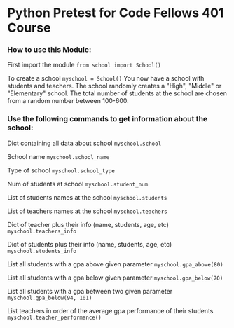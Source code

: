 # Python Pretest for Code Fellows 401 Course

### How to use this Module:

First import the module
`from school import School()`

To create a school
`myschool = School()`
You now have a school with students and teachers. The school randomly creates a "High", "Middle" or "Elementary" school. The total number of students at the school are chosen from a random number between 100-600.

### Use the following commands to get information about the school:

Dict containing all data about school
`myschool.school`

School name
`myschool.school_name`

Type of school
`myschool.school_type`

Num of students at school
`myschool.student_num`

List of students names at the school
`myschool.students`

List of teachers names at the school
`myschool.teachers`

Dict of teacher plus their info (name, students, age, etc)
`myschool.teachers_info`

Dict of students plus their info (name, students, age, etc)
`myschool.students_info`

List all students with a gpa above given parameter
`myschool.gpa_above(80)`

List all students with a gpa below given parameter
`myschool.gpa_below(70)`

List all students with a gpa between two given parameter
`myschool.gpa_below(94, 101)`

List teachers in order of the average gpa performance of their students
`myschool.teacher_performance()`
